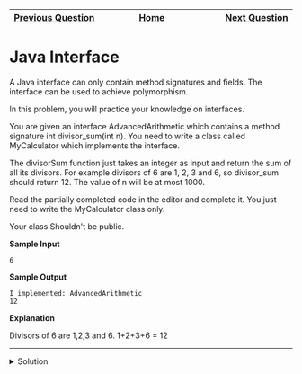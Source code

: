 | <img width=1000>[Previous Question](https://github.com/Kevin-Lago/java-hackerrank-solutions/tree/main/src/java.object_oriented_programming/java_abstract_class)</img> | <img width=1000>[Home](https://github.com/Kevin-Lago/java-hackerrank-solutions)</img> | <img width=1000>[Next Question](https://github.com/Kevin-Lago/java-hackerrank-solutions/tree/main/src/java.object_oriented_programming/java_method_overriding)</img> |
|:---|:---:|---:|

# Java Interface

A Java interface can only contain method signatures and fields. The interface can be used to achieve polymorphism.

In this problem, you will practice your knowledge on interfaces.

You are given an interface AdvancedArithmetic which contains a method signature int divisor_sum(int n). You need to write a class called MyCalculator which implements the interface.

The divisorSum function just takes an integer as input and return the sum of all its divisors. For example divisors of 6 are 1, 2, 3 and 6, so divisor_sum should return 12. The value of n will be at most 1000.

Read the partially completed code in the editor and complete it. You just need to write the MyCalculator class only.

Your class Shouldn't be public.

__Sample Input__

```
6
```

__Sample Output__

```
I implemented: AdvancedArithmetic
12
```

__Explanation__

Divisors of 6 are 1,2,3 and 6. 1+2+3+6 = 12

---

<details><summary>Solution</summary>
    
```java
import java.util.Scanner;

interface AdvancedArithmetic{
  int divisor_sum(int n);
}

class MyCalculator implements AdvancedArithmetic {
    @Override
    public int divisor_sum(int n) {
        int sum = 0;

        for (int i = 1; i <= n / 2; i++) {
            if (n % i == 0) {
                sum += i;
            }
        }

        return sum + n;
    }
}

class Solution{
    public static void main(String []args){
        MyCalculator my_calculator = new MyCalculator();
        System.out.print("I implemented: ");
        ImplementedInterfaceNames(my_calculator);
        Scanner sc = new Scanner(System.in);
        int n = sc.nextInt();
        System.out.print(my_calculator.divisor_sum(n) + "\n");
      	sc.close();
    }
    /*
     *  ImplementedInterfaceNames method takes an object and prints the name of the interfaces it implemented
     */
    static void ImplementedInterfaceNames(Object o){
        Class[] theInterfaces = o.getClass().getInterfaces();
        for (int i = 0; i < theInterfaces.length; i++){
            String interfaceName = theInterfaces[i].getName();
            System.out.println(interfaceName);
        }
    }
}
```
</details>